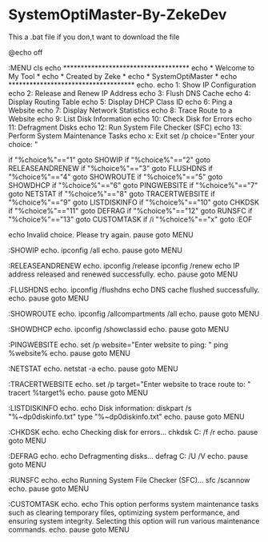 # SystemOptiMaster-By-ZekeDev
This a .bat file if you don,t want to download the file







@echo off

:MENU
cls
echo ************************************
echo *       Welcome to My Tool         *
echo *    Created by Zeke               *
echo *     SystemOptiMaster             *
echo ************************************
echo.
echo 1: Show IP Configuration
echo 2: Release and Renew IP Address
echo 3: Flush DNS Cache
echo 4: Display Routing Table
echo 5: Display DHCP Class ID
echo 6: Ping a Website
echo 7: Display Network Statistics
echo 8: Trace Route to a Website
echo 9: List Disk Information
echo 10: Check Disk for Errors
echo 11: Defragment Disks
echo 12: Run System File Checker (SFC)
echo 13: Perform System Maintenance Tasks
echo x: Exit
set /p choice="Enter your choice: "

if "%choice%"=="1" goto SHOWIP
if "%choice%"=="2" goto RELEASEANDRENEW
if "%choice%"=="3" goto FLUSHDNS
if "%choice%"=="4" goto SHOWROUTE
if "%choice%"=="5" goto SHOWDHCP
if "%choice%"=="6" goto PINGWEBSITE
if "%choice%"=="7" goto NETSTAT
if "%choice%"=="8" goto TRACERTWEBSITE
if "%choice%"=="9" goto LISTDISKINFO
if "%choice%"=="10" goto CHKDSK
if "%choice%"=="11" goto DEFRAG
if "%choice%"=="12" goto RUNSFC
if "%choice%"=="13" goto CUSTOMTASK
if /i "%choice%"=="x" goto :EOF

echo Invalid choice. Please try again.
pause
goto MENU

:SHOWIP
echo.
ipconfig /all
echo.
pause
goto MENU

:RELEASEANDRENEW
echo.
ipconfig /release
ipconfig /renew
echo IP address released and renewed successfully.
echo.
pause
goto MENU

:FLUSHDNS
echo.
ipconfig /flushdns
echo DNS cache flushed successfully.
echo.
pause
goto MENU

:SHOWROUTE
echo.
ipconfig /allcompartments /all
echo.
pause
goto MENU

:SHOWDHCP
echo.
ipconfig /showclassid
echo.
pause
goto MENU

:PINGWEBSITE
echo.
set /p website="Enter website to ping: "
ping %website%
echo.
pause
goto MENU

:NETSTAT
echo.
netstat -a
echo.
pause
goto MENU

:TRACERTWEBSITE
echo.
set /p target="Enter website to trace route to: "
tracert %target%
echo.
pause
goto MENU

:LISTDISKINFO
echo.
echo Disk information:
diskpart /s "%~dp0diskinfo.txt" 
type "%~dp0diskinfo.txt"
echo.
pause
goto MENU

:CHKDSK
echo.
echo Checking disk for errors...
chkdsk C: /f /r
echo.
pause
goto MENU

:DEFRAG
echo.
echo Defragmenting disks...
defrag C: /U /V
echo.
pause
goto MENU

:RUNSFC
echo.
echo Running System File Checker (SFC)...
sfc /scannow
echo.
pause
goto MENU

:CUSTOMTASK
echo.
echo This option performs system maintenance tasks such as clearing temporary files, optimizing system performance, and ensuring system integrity. Selecting this option will run various maintenance commands.
echo.
pause
goto MENU


